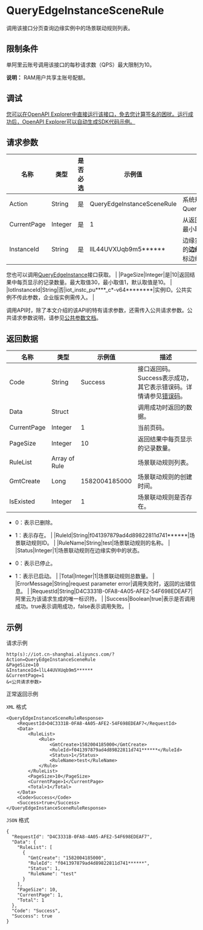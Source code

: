 # QueryEdgeInstanceSceneRule

调用该接口分页查询边缘实例中的场景联动规则列表。

## 限制条件

单阿里云账号调用该接口的每秒请求数（QPS）最大限制为10。

**说明：** RAM用户共享主账号配额。

## 调试

[您可以在OpenAPI Explorer中直接运行该接口，免去您计算签名的困扰。运行成功后，OpenAPI Explorer可以自动生成SDK代码示例。](https://api.aliyun.com/#product=Iot&api=QueryEdgeInstanceSceneRule&type=RPC&version=2018-01-20)

## 请求参数

|名称|类型|是否必选|示例值|描述|
|--|--|----|---|--|
|Action|String|是|QueryEdgeInstanceSceneRule|系统规定参数。取值：QueryEdgeInstanceSceneRule。 |
|CurrentPage|Integer|是|1|从返回结果中的第几页开始显示。最小取值为1。 |
|InstanceId|String|是|llL44UVXUqb9m5\*\*\*\*\*\*|边缘实例的ID。在[边缘计算控制台](https://iot.console.aliyun.com/le/instance/list)的**边缘实例**页面中，鼠标悬浮在目标边缘实例名称上获取ID。

 您也可以调用[QueryEdgeInstance](~~135214~~)接口获取。 |
|PageSize|Integer|是|10|返回结果中每页显示的记录数量。最大取值30，最小取值1，默认取值是10。 |
|IotInstanceId|String|否|iot\_instc\_pu\*\*\*\*\_c\*-v64\*\*\*\*\*\*\*\*|实例ID。公共实例不传此参数，企业版实例需传入。 |

调用API时，除了本文介绍的该API的特有请求参数，还需传入公共请求参数。公共请求参数说明，请参见[公共参数文档](~~135196~~)。

## 返回数据

|名称|类型|示例值|描述|
|--|--|---|--|
|Code|String|Success|接口返回码。Success表示成功，其它表示错误码。详情请参见[错误码](~~135200~~)。 |
|Data|Struct| |调用成功时返回的数据。 |
|CurrentPage|Integer|1|当前页码。 |
|PageSize|Integer|10|返回结果中每页显示的记录数量。 |
|RuleList|Array of Rule| |场景联动规则列表。 |
|GmtCreate|Long|1582004185000|场景联动规则的创建时间。 |
|IsExisted|Integer|1|场景联动规则是否存在。

 -   0：表示已删除。
-   1：表示存在。 |
|RuleId|String|f041397879ad4d89822811d741\*\*\*\*\*\*|场景联动规则ID。 |
|RuleName|String|test|场景联动规则的名称。 |
|Status|Integer|1|场景联动规则在边缘实例中的状态。

 -   0：表示已停止。
-   1：表示已启动。 |
|Total|Integer|1|场景联动规则总数量。 |
|ErrorMessage|String|request parameter error|调用失败时，返回的出错信息。 |
|RequestId|String|D4C3331B-0FA8-4A05-AFE2-54F698EDEAF7|阿里云为该请求生成的唯一标识符。 |
|Success|Boolean|true|表示是否调用成功。true表示调用成功，false表示调用失败。 |

## 示例

请求示例

```
http(s)://iot.cn-shanghai.aliyuncs.com/?Action=QueryEdgeInstanceSceneRule
&PageSize=10
&InstanceId=llL44UVXUqb9m5******
&CurrentPage=1
&<公共请求参数>
```

正常返回示例

`XML` 格式

```
<QueryEdgeInstanceSceneRuleResponse>
    <RequestId>D4C3331B-0FA8-4A05-AFE2-54F698EDEAF7</RequestId>
    <Data>
        <RuleList>
            <Rule>
                <GmtCreate>1582004185000</GmtCreate>
                <RuleId>f041397879ad4d89822811d741******</RuleId>
                <Status>1</Status>
                <RuleName>test</RuleName>
            </Rule>
        </RuleList>
        <PageSize>10</PageSize>
        <CurrentPage>1</CurrentPage>
        <Total>1</Total>
    </Data>
    <Code>Success</Code>
    <Success>true</Success>
</QueryEdgeInstanceSceneRuleResponse>
```

`JSON` 格式

```
{
  "RequestId": "D4C3331B-0FA8-4A05-AFE2-54F698EDEAF7",
  "Data": {
    "RuleList": [
      {
        "GmtCreate": "1582004185000",
        "RuleId": "f041397879ad4d89822811d741******",
        "Status": 1,
        "RuleName": "test"
      }
    ],
    "PageSize": 10,
    "CurrentPage": 1,
    "Total": 1
  },
  "Code": "Success",
  "Success": true
}
```

